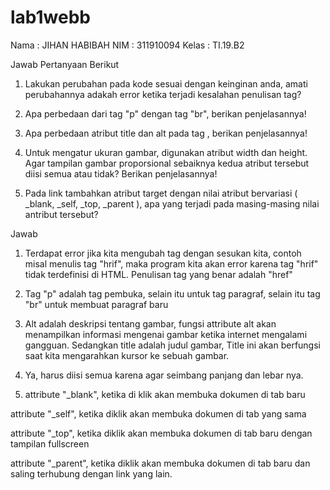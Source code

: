 # lab1webb
Nama : JIHAN HABIBAH
NIM : 311910094
Kelas : TI.19.B2

Jawab Pertanyaan Berikut

1. Lakukan perubahan pada kode sesuai dengan keinginan anda, amati perubahannya adakah error ketika terjadi kesalahan penulisan tag?

2. Apa perbedaan dari tag "p" dengan tag "br", berikan penjelasannya!

3. Apa perbedaan atribut title dan alt pada tag , berikan penjelasannya!

4. Untuk mengatur ukuran gambar, digunakan atribut width dan height. Agar tampilan gambar proporsional sebaiknya kedua atribut tersebut diisi semua atau tidak? Berikan penjelasannya!

5. Pada link tambahkan atribut target dengan nilai atribut bervariasi ( _blank, _self, _top, _parent ), apa yang terjadi pada masing-masing nilai antribut tersebut?

Jawab

1. Terdapat error jika kita mengubah tag dengan sesukan kita, contoh misal menulis tag "hrif", maka program kita akan error karena tag "hrif" tidak terdefinisi di HTML. Penulisan tag yang benar adalah "href"

2. Tag "p" adalah tag pembuka, selain itu untuk tag paragraf, selain itu tag "br" untuk membuat paragraf baru

3. Alt adalah deskripsi tentang gambar, fungsi attribute alt akan menampilkan informasi mengenai gambar ketika internet mengalami gangguan. Sedangkan title adalah judul gambar, Title ini akan berfungsi saat kita mengarahkan kursor ke sebuah gambar.

4. Ya, harus diisi semua karena agar seimbang panjang dan lebar nya.

5. attribute "_blank", ketika di klik akan membuka dokumen di tab baru

attribute "_self", ketika diklik akan membuka dokumen di tab yang sama

attribute "_top", ketika diklik akan membuka dokumen di tab baru dengan tampilan fullscreen

attribute "_parent", ketika diklik akan membuka dokumen di tab baru dan saling terhubung dengan link yang lain.
